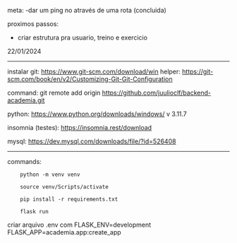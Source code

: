 meta: 
-dar um ping no através de uma rota (concluida)

proximos passos:
- criar estrutura pra usuario, treino e exercicio

22/01/2024

__________________________________________________________________________________________________________________________________________
instalar git:
https://www.git-scm.com/download/win
helper:
https://git-scm.com/book/en/v2/Customizing-Git-Git-Configuration

command:
git remote add origin https://github.com/juulioclf/backend-academia.git

python:
https://www.python.org/downloads/windows/
v 3.11.7

insomnia (testes):
https://insomnia.rest/download

mysql:
https://dev.mysql.com/downloads/file/?id=526408
__________________________________________________________________________________________________________________________________________


commands:

```
    python -m venv venv

    source venv/Scripts/activate

    pip install -r requirements.txt

    flask run
```

criar arquivo .env com
FLASK_ENV=development
FLASK_APP=academia.app:create_app